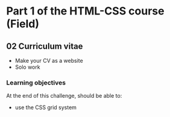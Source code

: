 # Part 1 of the HTML-CSS course (Field)

## 02 Curriculum vitae

* Make your CV as a website
* Solo work

### Learning objectives

At the end of this challenge, should be able to:

* use the CSS grid system
